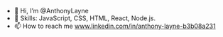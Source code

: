 - 👋 Hi, I’m @AnthonyLayne
- 👀 Skills: JavaScript, CSS, HTML, React, Node.js. 
- 📫 How to reach me www.linkedin.com/in/anthony-layne-b3b08a231

<!---
AnthonyLayne/AnthonyLayne is a ✨ special ✨ repository because its `README.md` (this file) appears on your GitHub profile.
You can click the Preview link to take a look at your changes.
--->
